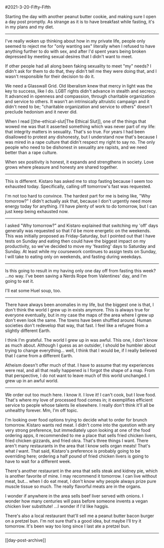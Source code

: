 #2021-3-20-Fifty-Fifth

Starting the day with another peanut butter cookie, and making sure I open a day post promptly.  As strange as it is to have breakfast while fasting, it's in my plans and my diet.

---
I've really woken up thinking about how in my private life, people only seemed to reject me for "only wanting sex" literally when I refused to have anything further to do with sex, and after I'd spent years being broken depressed by meeting sexual desires that I didn't want to meet.

If other people had all along been faking sexuality to meet "my" needs?  I didn't ask for them to do that, they didn't tell me they were doing that, and I wasn't responsible for their decision to do it.

We need a Glasswall Grid.  Old liberalism knew that mercy in light was the key to success, like I do.  LGBT rights didn't advance in stealth and secrecy.  It advanced in openness and compassion, through charitable organization and service to others.  It wasn't an intrinsically altruistic campaign and it didn't need to be; "charitable organization and service to others" doesn't preclude hedonism and it never did.

When I read [[the-ethical-slut|The Ethical Slut]], one of the things that wowed me was that it asserted something which was never part of *my* life: that integrity matters in sexuality.  That's so true.  For years I had been disallowed to protest any dishonesty, but I understand now that's because I was mired in a rape culture that didn't respect my right to say no.  The only people who need to be dishonest in sexuality are rapists, and we need better than a rape culture.

When sex positivity is honest, it expands and strengthens in society.  Love grows where pleasure and honesty are shared together.

---
This is different.  Kistaro has asked me to stop fasting because I seem too exhausted today.  Specifically, calling off tomorrow's fast was requested.

I'm not too hard to convince.  The hardest part for me is being like, "Why tomorrow?"  I didn't actually ask that, because I don't urgently need more energy today for anything.  I'll have plenty of work to do tomorrow, but I can just keep being exhausted now.

---
I asked "Why tomorrow?" and Kistaro explained that switching my 'off' days generally was requested so that I'd be more energetic on the weekends.  This was initially proposed as Friday-Saturday, but I pointed out that I have tests on Sunday and eating then could have the biggest impact on my productivity, so we've decided to move my 'feasting' days to Saturday and Sunday.  At least while my coursework continues to assign tests on Sunday, I will take to eating only on weekends, and fasting during weekdays.

---
Is this going to result in my having only one day off from fasting this week?  ...no way.  I've been saving a Nerds Rope from Valentines' day, and I'm going to eat it.

I'll eat some Huel soup, too.

---
There have always been anomalies in my life, but the biggest one is that, I don't think the world I grew up in exists anymore.  This is always true for everyone eventually, but in my case the maps of the area where I grew up don't even look the same.  The towns have been shuffled around.  Human societies don't redevelop that way, that fast.  I feel like a refugee from a slightly different Earth.

I think I'm grateful.  The world I grew up in was awful.  This one, I don't know as much about.  Although I guess as an outsider, I should be humbler about trying to change everything... well, I think that I would be, if I really believed that I came from a different Earth.

Atheism doesn't offer much of that.  I have to assume that my experiences were real, and all that really happened is I forgot the shape of a map.  From that perspective, I do not want to leave much of this world unchanged.  I grew up in an awful world.

---
We order out too much here.  I know it.  I love it!  I can't cook, but I love food.  That's where my love of processed food comes in; it exemplifies efficient service to people whose talents lie elsewhere.  I really don't think it'll all be unhealthy forever.  Mm, I'm off topic.

I'm looking over food options trying to decide what to order for brunch tomorrow.  Kistaro wants red meat.  I didn't come into the question with any very strong preference, but immediately upon looking at one of the food ordering apps, it recommended to me a place that sells fried chicken livers, fried chicken gizzards, and fried okra.  That's three things I want.  There aren't many restaurants in the area that I know sells organ meats!  That's what *I* want.  That said, Kistaro's preference is probably going to be overriding here; ordering a half pound of fried chicken livers is going to have to wait for a different week.

There's another restaurant in the area that sells steak and kidney pie, which is another favorite of mine.  I may recommend it tomorrow.  I can live without meat, but...  when I do eat meat, I don't know why people always prize pure muscle tissue so much.  The really flavorful meats are in the organs.

I wonder if anywhere in the area sells beef liver served with onions.  I wonder how many centuries will pass before someone invents a vegan chicken liver substitute!  ...I wonder if I'd like haggis.

There's also a local restaurant that'll sell me a peanut butter bacon burger on a pretzel bun.  I'm not sure that's a good idea, but maybe I'll try it tomorrow.  It's been way too long since I last ate a pretzel bun.

---
[[day-post-archive]]